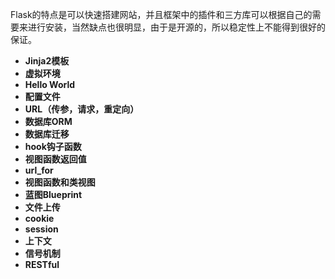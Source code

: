 Flask的特点是可以快速搭建网站，并且框架中的插件和三方库可以根据自己的需要来进行安装，当然缺点也很明显，由于是开源的，所以稳定性上不能得到很好的保证。

* **Jinja2模板**
* **虚拟环境**
* **Hello World**
* **配置文件**
* **URL（传参，请求，重定向）**
* **数据库ORM**
* **数据库迁移**
* **hook钩子函数**
* **视图函数返回值**
* **url\_for**
* **视图函数和类视图**
* **蓝图Blueprint**
* **文件上传**
* **cookie**
* **session**
* **上下文**
* **信号机制**
* **RESTful**



